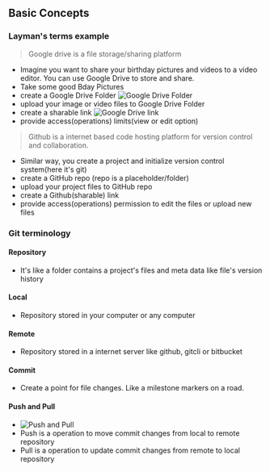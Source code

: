 ## Basic Concepts ##

### Layman's terms example ###

> Google drive is a file storage/sharing platform
- Imagine you want to share your birthday pictures and videos to a video editor. You can use Google Drive to store and share.
- Take some good Bday Pictures
- create a Google Drive Folder
![Google Drive Folder](https://github.com/yetanothermasterylearning/git/blob/main/02.%20Basic%20Concepts/Pictures/google_drive_folder.png)
- upload your image or video files to Google Drive Folder
- create a sharable link
![Google Drive link](https://github.com/yetanothermasterylearning/Core-Java/blob/main/02.%20Environment%20Setup/Pictures/google_drive_folder_link.png)
- provide access(operations) limits(view or edit option)

>Github is a internet based code hosting platform for version control and collaboration.
- Similar way, you create a project and initialize version control system(here it's git)
- create a GitHub repo (repo is a placeholder/folder)
- upload your project files to GitHub repo
- create a Github(sharable) link
- provide access(operations) permission to edit the files or upload new files

### Git terminology ###
#### Repository ####
- It's like a folder contains a project's files and meta data like file's version history
#### Local ####
- Repository stored in your computer or any computer
#### Remote ####
- Repository stored in a internet server like github, gitcli or bitbucket
#### Commit ####
- Create a point for file changes. Like a milestone markers on a road.
#### Push and Pull ####
- ![Push and Pull](https://github.com/yetanothermasterylearning/Core-Java/blob/main/02.%20Environment%20Setup/Pictures/push_pull.png)
- Push is a operation to move commit changes from local to remote repository
- Pull is a operation to update commit changes from remote to local repository